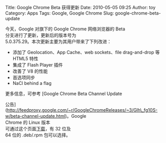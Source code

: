 Title: Google Chrome Beta 获得更新
Date: 2010-05-05 09:25
Author: toy
Category: Apps
Tags: Google, Google Chrome
Slug: google-chrome-beta-update

今天，Google 对旗下的 Google Chrome 网络浏览器的 Beta  
分支进行了更新，更新后的版本号为  
5.0.375.29。本次更新主要为其用户带来了下列改进：

+ 添加了 Geolocation、App Cache、web sockets、file drag-and-drop 等
HTML5 特性  
+ 集成了 Flash Player 插件  
+ 改善了 V8 的性能  
+ 首选项同步  
+ NaCl behind a flag

更多信息，可参考 [Google Chrome Beta Channel Update  

公告](http://feedproxy.google.com/~r/GoogleChromeReleases/~3/Glh\_fg10S-w/beta-channel-update.html)。Google  
Chrome 的 Linux 版本  
可通过这个页面[下载](http://www.google.com/chrome?platform=linux)，有
32 位及  
64 位的 .deb/.rpm 包可以选择。
